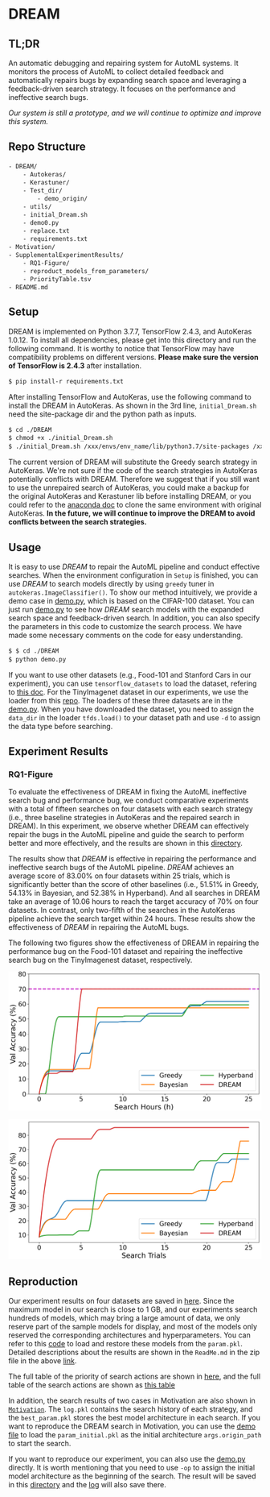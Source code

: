 # DREAM

## TL;DR

An automatic debugging and repairing system for AutoML systems.
It monitors the process of AutoML to collect detailed feedback and automatically repairs bugs by expanding search space and leveraging a feedback-driven search strategy.
It focuses on the performance and ineffective search bugs.

*Our system is still a prototype, and we will continue to optimize and improve this system.*

## Repo Structure

```
- DREAM/                 
    - Autokeras/
    - Kerastuner/
    - Test_dir/  
        - demo_origin/
    - utils/         
    - initial_Dream.sh            
    - demo0.py   
    - replace.txt
    - requirements.txt               
- Motivation/                      
- SupplementalExperimentResults/                      
    - RQ1-Figure/
    - reproduct_models_from_parameters/
    - PriorityTable.tsv
- README.md

```

## Setup
DREAM is implemented on Python 3.7.7, TensorFlow 2.4.3, and AutoKeras 1.0.12.
To install all dependencies, please get into this directory and run the following command.
It is worthy to notice that TensorFlow may have compatibility problems on different versions.
**Please make sure the version of TensorFlow is 2.4.3** after installation.

```bash
$ pip install-r requirements.txt
```

After installing TensorFlow and AutoKeras, use the following command to install the DREAM in AutoKeras.
As shown in the 3rd line, `initial_Dream.sh` need the site-package dir and the python path as inputs.

```bash
$ cd ./DREAM
$ chmod +x ./initial_Dream.sh
$ ./initial_Dream.sh /xxx/envs/env_name/lib/python3.7/site-packages /xxx/envs/env_name/bin/python
```

The current version of DREAM will substitute the Greedy search strategy in AutoKeras. 
We're not sure if the code of the search strategies in AutoKeras potentially conflicts with DREAM.
Therefore we suggest that if you still want to use the unrepaired search of AutoKeras, you could make a backup for the original AutoKeras and Kerastuner lib before installing DREAM, or you could refer to the [anaconda doc](https://docs.conda.io/projects/conda/en/latest/user-guide/tasks/manage-environments.html) to clone the same environment with original AutoKeras.
**In the future, we will continue to improve the DREAM to avoid conflicts between the search strategies.**



## Usage
It is easy to use *DREAM* to repair the AutoML pipeline and conduct effective searches. 
When the environment configuration in `Setup` is finished, you can use *DREAM* to search models directly by using `greedy` tuner in `autokeras.ImageClassifier()`.
To show our method intuitively, we provide a demo case in [demo.py](./DREAM/demo0.py), which is based on the CIFAR-100 dataset.
You can just run [demo.py](./DREAM/demo0.py) to see how *DREAM* search models with the expanded search space and feedback-driven search.
In addition, you can also specify the parameters in this code to customize the search process. We have made some necessary comments on the code for easy understanding.

``` bash
$ $ cd ./DREAM
$ python demo.py
```

If you want to use other datasets (e.g., Food-101 and Stanford Cars in our experiment), you can use `tensorflow_datasets` to load the dataset, refering to [this doc](https://www.tensorflow.org/datasets/api_docs/python/tfds/load). For the TinyImagenet dataset in our experiments, we use the loader from this [repo](https://github.com/ksachdeva/tiny-imagenet-tfds).
The loaders of these three datasets are in the [demo.py](./DREAM/demo0.py).
When you have downloaded the dataset, you need to assign the `data_dir` in the loader `tfds.load()` to your dataset path and use `-d` to assign the data type before searching.

## Experiment Results

### RQ1-Figure

To evaluate the effectiveness of DREAM in fixing the AutoML ineffective search bug and performance bug, we conduct comparative experiments with a total of fifteen searches on four datasets with each search strategy (i.e., three baseline strategies in AutoKeras and the repaired search in DREAM).
In this experiment, we observe whether DREAM can effectively repair the bugs in the AutoML pipeline and guide the search to perform better and more effectively, and the results are shown in this [directory](./SupplementalExperimentResults/RQ1-Figure).

The results show that *DREAM* is effective in repairing the performance and ineffective search bugs of the AutoML pipeline.
*DREAM* achieves an average score of 83.00% on four datasets within 25 trials, which is significantly better than the score of other baselines (i.e., 51.51% in Greedy, 54.13% in Bayesian, and 52.38% in Hyperband).
And all searches in DREAM take an average of 10.06 hours to reach the target accuracy of 70% on four datasets.
In contrast, only two-fifth of the searches in the AutoKeras pipeline achieve the search target within 24 hours.
These results show the effectiveness of *DREAM* in repairing the AutoML bugs.

The following two figures show the effectiveness of DREAM in repairing the performance bug on the Food-101 dataset and repairing the ineffective search bug on the TinyImagenest dataset, respectively.

![figure](./SupplementalExperimentResults/RQ1-Figure/Performance-Repair/Food-101/time-f101_0.png)

![figure](./SupplementalExperimentResults/RQ1-Figure/IneffectiveSearch-Repair/TinyImagenet/trial-tiny_4.png)


## Reproduction

Our experiment results on four datasets are saved in [here](xxxx).
Since the maximum model in our search is close to 1 GB, and our experiments search hundreds of models, which may bring a large amount of data, we only reserve part of the sample models for display, and most of the models only reserved the corresponding architectures and hyperparameters.
You can refer to this [code](./SupplementalExperimentResults/reproduct_models_from_parameters/reproduce_experiment_model.py) to load and restore these models from the `param.pkl`.
Detailed descriptions about the results are shown in the `ReadMe.md` in the zip file in the above [link](xxx).

The full table of the priority of search actions are shown in [here](./SupplementalExperimentResults/PriorityTable.md), and the full table of the search actions are shown as [this table](./SupplementalExperimentResults/ActionTable.md)

In addition, the search results of two cases in Motivation are also shown in [`Motivation`](./Motivation).
The `log.pkl` contains the search history of each strategy, and the `best_param.pkl` stores the best model architecture in each search.
If you want to reproduce the DREAM search in Motivation, you can use the [demo file](./DREAM/demo0.py) to load the `param_initial.pkl` as the initial architecture `args.origin_path` to start the search.


If you want to reproduce our experiment, you can also use the [demo.py](./DREAM/demo0.py) directly.
It is worth mentioning that you need to use `-op` to assign the initial model architecture as the beginning of the search.
The result will be saved in this [directory](./DREAM/Test_dir/demo_result) and the [log](./DREAM/Test_dir/demo_result/log.pkl) will also save there.